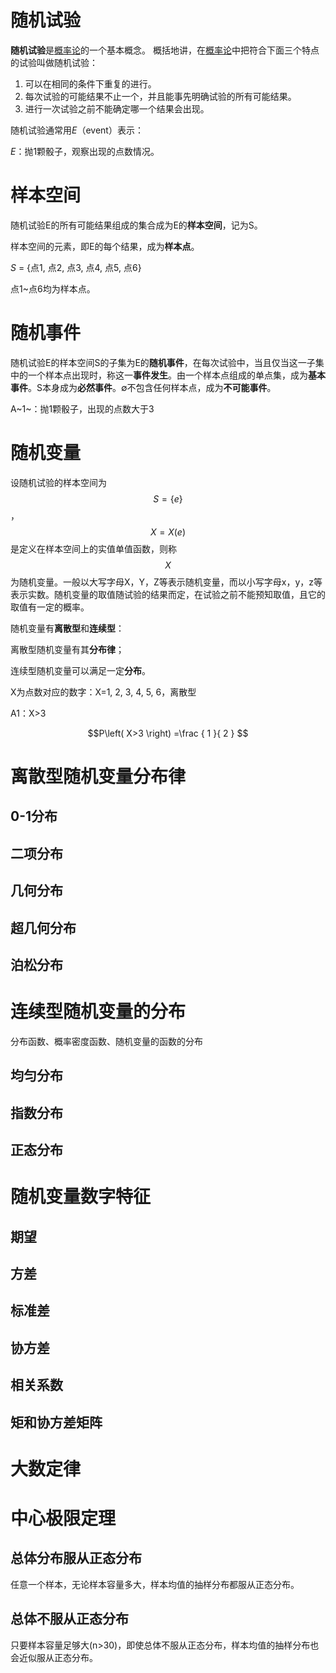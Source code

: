 # 随机试验

**随机试验**是[概率论](https://zh.wikipedia.org/wiki/概率论)的一个基本概念。 概括地讲，在[概率论](https://zh.wikipedia.org/wiki/概率论)中把符合下面三个特点的试验叫做随机试验：

1. 可以在相同的条件下重复的进行。
2. 每次试验的可能结果不止一个，并且能事先明确试验的所有可能结果。
3. 进行一次试验之前不能确定哪一个结果会出现。

随机试验通常用*E*（event）表示：

*E*：抛1颗骰子，观察出现的点数情况。



# 样本空间

随机试验E的所有可能结果组成的集合成为E的**样本空间**，记为S。

样本空间的元素，即E的每个结果，成为**样本点**。

*S* = {点1, 点2, 点3, 点4, 点5, 点6}

点1~点6均为样本点。



# 随机事件

随机试验E的样本空间S的子集为E的**随机事件**，在每次试验中，当且仅当这一子集中的一个样本点出现时，称这一**事件发生**。由一个样本点组成的单点集，成为**基本事件**。S本身成为**必然事件**。∅不包含任何样本点，成为**不可能事件**。

A~1~：抛1颗骰子，出现的点数大于3



# 随机变量

设随机试验的样本空间为$$S=\left\{ e \right\} $$，$$ X=X\left( e \right) $$是定义在样本空间上的实值单值函数，则称$$X$$为随机变量。一般以大写字母X，Y，Z等表示随机变量，而以小写字母x，y，z等表示实数。随机变量的取值随试验的结果而定，在试验之前不能预知取值，且它的取值有一定的概率。

随机变量有**离散型**和**连续型**：

离散型随机变量有其**分布律**；

连续型随机变量可以满足一定**分布**。

X为点数对应的数字：X=1, 2, 3, 4, 5, 6，离散型

A1：X>3

$$P\left( X>3 \right) =\frac { 1 }{ 2 } $$



# 离散型随机变量分布律

## 0-1分布

## 二项分布

## 几何分布

## 超几何分布

## 泊松分布



# 连续型随机变量的分布

分布函数、概率密度函数、随机变量的函数的分布

## 均匀分布

## 指数分布

## 正态分布



# 随机变量数字特征

## 期望

## 方差

## 标准差

## 协方差

## 相关系数

## 矩和协方差矩阵



# 大数定律



# 中心极限定理

## 总体分布服从正态分布

任意一个样本，无论样本容量多大，样本均值的抽样分布都服从正态分布。

## 总体不服从正态分布

只要样本容量足够大(n>30)，即使总体不服从正态分布，样本均值的抽样分布也会近似服从正态分布。